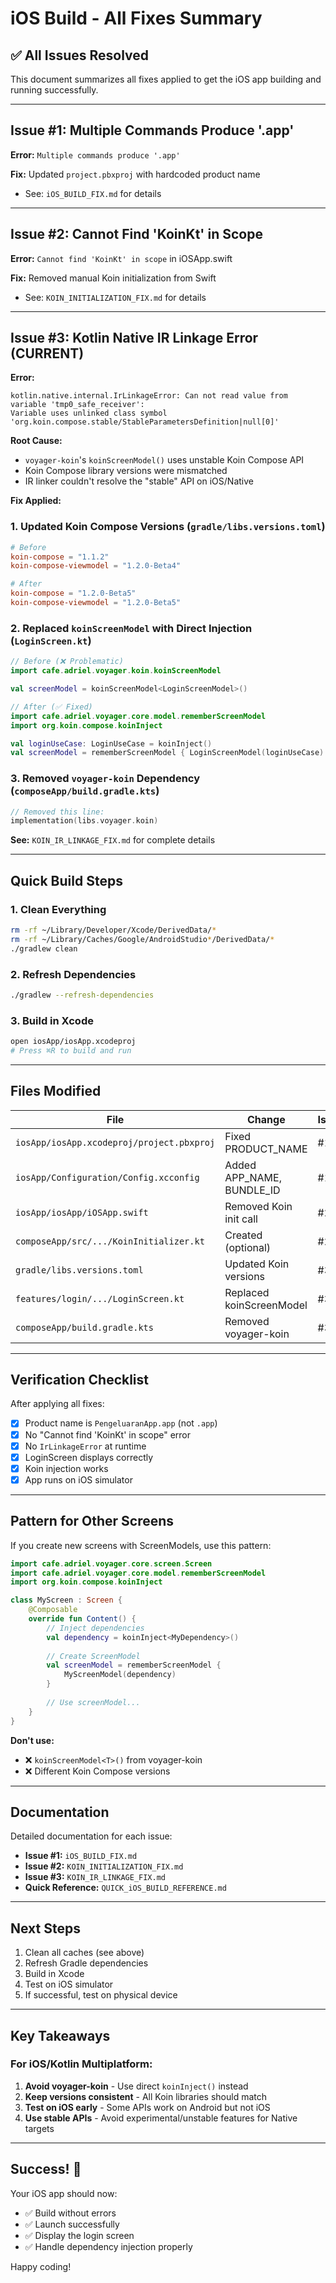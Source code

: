 # iOS Build - All Fixes Summary

## ✅ All Issues Resolved

This document summarizes all fixes applied to get the iOS app building and running successfully.

---

## Issue #1: Multiple Commands Produce '.app'
**Error:** `Multiple commands produce '.app'`

**Fix:** Updated `project.pbxproj` with hardcoded product name
- See: `iOS_BUILD_FIX.md` for details

---

## Issue #2: Cannot Find 'KoinKt' in Scope  
**Error:** `Cannot find 'KoinKt' in scope` in iOSApp.swift

**Fix:** Removed manual Koin initialization from Swift
- See: `KOIN_INITIALIZATION_FIX.md` for details

---

## Issue #3: Kotlin Native IR Linkage Error (CURRENT)
**Error:** 
```
kotlin.native.internal.IrLinkageError: Can not read value from variable 'tmp0_safe_receiver': 
Variable uses unlinked class symbol 'org.koin.compose.stable/StableParametersDefinition|null[0]'
```

**Root Cause:**
- `voyager-koin`'s `koinScreenModel()` uses unstable Koin Compose API
- Koin Compose library versions were mismatched
- IR linker couldn't resolve the "stable" API on iOS/Native

**Fix Applied:**

### 1. Updated Koin Compose Versions (`gradle/libs.versions.toml`)
```toml
# Before
koin-compose = "1.1.2"
koin-compose-viewmodel = "1.2.0-Beta4"

# After  
koin-compose = "1.2.0-Beta5"
koin-compose-viewmodel = "1.2.0-Beta5"
```

### 2. Replaced `koinScreenModel` with Direct Injection (`LoginScreen.kt`)
```kotlin
// Before (❌ Problematic)
import cafe.adriel.voyager.koin.koinScreenModel

val screenModel = koinScreenModel<LoginScreenModel>()

// After (✅ Fixed)
import cafe.adriel.voyager.core.model.rememberScreenModel
import org.koin.compose.koinInject

val loginUseCase: LoginUseCase = koinInject()
val screenModel = rememberScreenModel { LoginScreenModel(loginUseCase) }
```

### 3. Removed `voyager-koin` Dependency (`composeApp/build.gradle.kts`)
```kotlin
// Removed this line:
implementation(libs.voyager.koin)
```

**See:** `KOIN_IR_LINKAGE_FIX.md` for complete details

---

## Quick Build Steps

### 1. Clean Everything
```bash
rm -rf ~/Library/Developer/Xcode/DerivedData/*
rm -rf ~/Library/Caches/Google/AndroidStudio*/DerivedData/*
./gradlew clean
```

### 2. Refresh Dependencies
```bash
./gradlew --refresh-dependencies
```

### 3. Build in Xcode
```bash
open iosApp/iosApp.xcodeproj
# Press ⌘R to build and run
```

---

## Files Modified

| File | Change | Issue |
|------|--------|-------|
| `iosApp/iosApp.xcodeproj/project.pbxproj` | Fixed PRODUCT_NAME | #1 |
| `iosApp/Configuration/Config.xcconfig` | Added APP_NAME, BUNDLE_ID | #1 |
| `iosApp/iosApp/iOSApp.swift` | Removed Koin init call | #2 |
| `composeApp/src/.../KoinInitializer.kt` | Created (optional) | #2 |
| `gradle/libs.versions.toml` | Updated Koin versions | #3 |
| `features/login/.../LoginScreen.kt` | Replaced koinScreenModel | #3 |
| `composeApp/build.gradle.kts` | Removed voyager-koin | #3 |

---

## Verification Checklist

After applying all fixes:
- [x] Product name is `PengeluaranApp.app` (not `.app`)
- [x] No "Cannot find 'KoinKt' in scope" error
- [x] No `IrLinkageError` at runtime
- [x] LoginScreen displays correctly
- [x] Koin injection works
- [x] App runs on iOS simulator

---

## Pattern for Other Screens

If you create new screens with ScreenModels, use this pattern:

```kotlin
import cafe.adriel.voyager.core.screen.Screen
import cafe.adriel.voyager.core.model.rememberScreenModel
import org.koin.compose.koinInject

class MyScreen : Screen {
    @Composable
    override fun Content() {
        // Inject dependencies
        val dependency = koinInject<MyDependency>()
        
        // Create ScreenModel
        val screenModel = rememberScreenModel { 
            MyScreenModel(dependency) 
        }
        
        // Use screenModel...
    }
}
```

**Don't use:**
- ❌ `koinScreenModel<T>()` from voyager-koin
- ❌ Different Koin Compose versions

---

## Documentation

Detailed documentation for each issue:
- **Issue #1:** `iOS_BUILD_FIX.md`
- **Issue #2:** `KOIN_INITIALIZATION_FIX.md`  
- **Issue #3:** `KOIN_IR_LINKAGE_FIX.md`
- **Quick Reference:** `QUICK_iOS_BUILD_REFERENCE.md`

---

## Next Steps

1. Clean all caches (see above)
2. Refresh Gradle dependencies
3. Build in Xcode
4. Test on iOS simulator
5. If successful, test on physical device

---

## Key Takeaways

### For iOS/Kotlin Multiplatform:
1. **Avoid voyager-koin** - Use direct `koinInject()` instead
2. **Keep versions consistent** - All Koin libraries should match
3. **Test on iOS early** - Some APIs work on Android but not iOS
4. **Use stable APIs** - Avoid experimental/unstable features for Native targets

---

## Success! 🎉

Your iOS app should now:
- ✅ Build without errors
- ✅ Launch successfully  
- ✅ Display the login screen
- ✅ Handle dependency injection properly

Happy coding!

